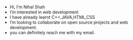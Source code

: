 -  Hi, I’m Nihal Shah
-  I’m interested in web development
-  I have already learnt C++,JAVA,HTML,CSS
-  I’m looking to collaborate on open source projects and web development. 
-  you can definitely reach me with my email.

<!---
WarriorA27/WarriorA27 is a ✨ special ✨ repository because its `README.md` (this file) appears on your GitHub profile.
You can click the Preview link to take a look at your changes.
--->
